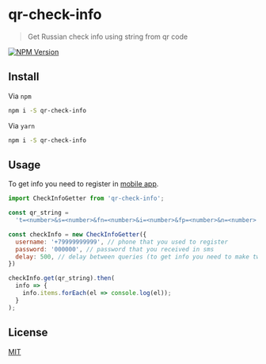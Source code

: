# qr-check-info

> Get Russian check info using string from qr code

[![NPM Version][npm-image]][npm-url]

## Install

Via `npm`
```bash
npm i -S qr-check-info
```

Via `yarn`
```bash
npm i -S qr-check-info
```

## Usage

To get info you need to register in [mobile app](https://kkt-online.nalog.ru/).

```javascript
import CheckInfoGetter from 'qr-check-info';

const qr_string =
  't=<number>&s=<number>&fn=<number>&i=<number>&fp=<number>&n=<number>'; // string from qr code

const checkInfo = new CheckInfoGetter({
  username: '+79999999999', // phone that you used to register
  password: '000000', // password that you received in sms
  delay: 500, // delay between queries (to get info you need to make two queries) is necessary so as not to get an error from the server
})

checkInfo.get(qr_string).then(
  info => {
    info.items.forEach(el => console.log(el));
  }
);
```

## License

[MIT](http://vjpr.mit-license.org)

[npm-image]: https://img.shields.io/npm/v/live-xxx.svg
[npm-url]: https://npmjs.org/package/qr-check-info
